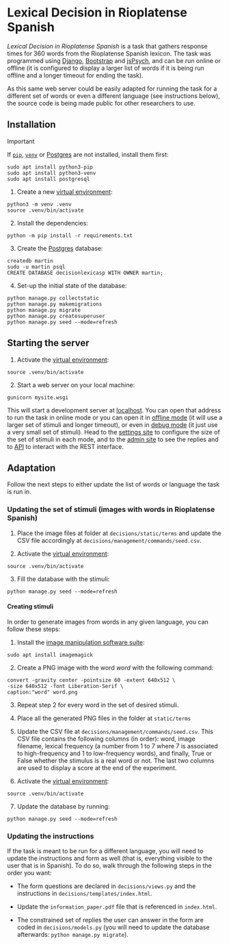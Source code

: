 # Lexical Decision in Rioplatense Spanish

_Lexical Decision in Rioplatense Spanish_ is a task that gathers response times
for 360 words from the Rioplatense Spanish lexicon. The task was programmed
using [Django](https://www.djangoproject.com/),
[Bootstrap](https://getbootstrap.com) and [jsPsych](https://www.jspsych.org),
and can be run online or offline (it is configured to display a larger list of
words if it is being run offline and a longer timeout for ending the task).

As this same web server could be easily adapted for running the task for a
different set of words or even a different language (see instructions below),
the source code is being made public for other researchers to use.

## Installation

> [!IMPORTANT]
> If [`pip`](https://docs.python.org/3/library/ensurepip.html),
> [`venv`](https://docs.python.org/3/library/venv.html) or
> [Postgres](https://www.postgresql.org/) are not installed,
> install them first:
>
> ```
> sudo apt install python3-pip
> sudo apt install python3-venv
> sudo apt install postgresql
> ```

1. Create a new [virtual environment](https://docs.python.org/3/library/venv.html):

```
python3 -m venv .venv
source .venv/bin/activate
```

2. Install the dependencies:

```
python -m pip install -r requirements.txt
```

3. Create the [Postgres](https://www.postgresql.org/) database:

```
createdb martin
sudo -u martin psql
CREATE DATABASE decisionlexicasp WITH OWNER martin;
```

4. Set-up the initial state of the database:

```
python manage.py collectstatic
python manage.py makemigrations
python manage.py migrate
python manage.py createsuperuser
python manage.py seed --mode=refresh
```

## Starting the server

1. Activate the [virtual environment](https://docs.python.org/3/library/venv.html):

```
source .venv/bin/activate
```

2. Start a web server on your local machine:

```
gunicorn mysite.wsgi
```

This will start a development server at [localhost](http://127.0.0.1:8000). 
You can open that address to run the task in online mode or you can open it in
[offline mode](http://127.0.0.1:8000?mode=2) (it will use a larger set of
stimuli and longer timeout), or even in
[debug mode](http://127.0.0.1:8000?mode=3) (it just use a very small set of
stimuli). Head to the [settings site](http://127.0.0.1:8000/settings) to
 configure the size of the set of stimuli in each mode, and to the
 [admin site](http://127.0.0.1:8000/admin) to see the replies and to
 [API](http://127.0.0.1:8000/api) to interact with the REST interface.

## Adaptation

Follow the next steps to either update the list of words or language the task
is run in.

### Updating the set of stimuli (images with words in Rioplatense Spanish)

1. Place the image files at folder at `decisions/static/terms` and update
the CSV file accordingly at `decisions/management/commands/seed.csv`.

2. Activate the
[virtual environment](https://docs.python.org/3/library/venv.html):

```
source .venv/bin/activate
```

3. Fill the database with the stimuli:

```
python manage.py seed --mode=refresh
```

#### Creating stimuli

In order to generate images from words in any given language, you can follow
these steps:

1. Install the [image manipulation software suite](https://imagemagick.org/):

```
sudo apt install imagemagick
```

2. Create a PNG image with the word _word_ with the following command:

```
convert -gravity center -pointsize 60 -extent 640x512 \
-size 640x512 -font Liberation-Serif \
caption:"word" word.png
```

3. Repeat step 2 for every word in the set of desired stimuli.

4. Place all the generated PNG files in the folder at `static/terms`

5. Update the  CSV file at `decisions/management/commands/seed.csv`. This
CSV file contains the following columns (in order): word, image filename,
lexical frequency (a number from 1 to 7 where 7 is associated to 
high-frequency and 1 to low-frequency words), and finally, True or False
whether the stimulus is a real word or not. The last two columns are used
to display a score at the end of the experiment.

6. Activate the
[virtual environment](https://docs.python.org/3/library/venv.html):

```
source .venv/bin/activate
```

7. Update the database by running:

```
python manage.py seed --mode=refresh
```

### Updating the instructions

If the task is meant to be run for a different language, you will need to
update the instructions and form as well (that is, everything visible to the
user that is in Spanish). To do so, walk through the following steps in the
order you want:

* The form questions are declared in `decisions/views.py` and the instructions
in `decisions/templates/index.html`.

* Update the `information_paper.pdf` file that is referenced in `index.html`.

* The constrained set of replies the user can answer in the form are coded in
`decisions/models.py` (you will need to update the database afterwards:
`python manage.py migrate`).
